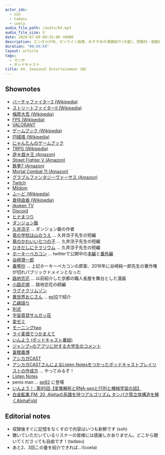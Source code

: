 ```yaml
---
actor_ids:
  - soh
  - tadasu
  - coela
audio_file_path: /audio/64.mp3
audio_file_size: X
date: 2020-07-09 09:55:00 +0900
description: エンタメの旬、オンライン指導、おすすめの漫画紹介(大盛)、受動的・能動的情報摂取、ポッドキャストのプレイリストについて話しました。
duration: "00:XX:XX"
layout: article
tags:
  - マンガ
  - ポッドキャスト
title: 64. Seasonal Entertainment（仮）
---
```


## Shownotes
- [バーチャファイター2 (Wikipedia)](https://ja.wikipedia.org/wiki/%E3%83%90%E3%83%BC%E3%83%81%E3%83%A3%E3%83%95%E3%82%A1%E3%82%A4%E3%82%BF%E3%83%BC2)
- [ストリートファイターII (Wikipedia)](https://ja.wikipedia.org/wiki/%E3%82%B9%E3%83%88%E3%83%AA%E3%83%BC%E3%83%88%E3%83%95%E3%82%A1%E3%82%A4%E3%82%BF%E3%83%BCII)
- [梅原大吾 (Wikipedia)](https://ja.wikipedia.org/wiki/%E6%A2%85%E5%8E%9F%E5%A4%A7%E5%90%BE)
- [FPS (Wikipedia)](https://en.wikipedia.org/wiki/First-person_shooter)
- [VALORANT](https://playvalorant.com/en-us/)
- [ゲームブック (Wikipedia)](https://ja.wikipedia.org/wiki/%E3%82%B2%E3%83%BC%E3%83%A0%E3%83%96%E3%83%83%E3%82%AF)
- [円城塔 (Wikipedia)](https://ja.wikipedia.org/wiki/%E5%86%86%E5%9F%8E%E5%A1%94)
- [にゃんたんのゲームブック](https://www.poplar.co.jp/book/search/result/archive/5250089.html)
- [TRPG (Wikipedia)](https://en.wikipedia.org/wiki/Tabletop_role-playing_game)
- [遊☆戯☆王 (Amazon)](https://www.amazon.co.jp/dp/B074C2HNQ2?tag=researchatf04-22)
- [Street Fighter V (Amazon)](https://www.amazon.co.jp/dp/B081QHDVQH?tag=researchatf04-22)
- [鉄拳7 (Amazon)](https://www.amazon.co.jp/dp/B01MSADRLN?tag=researchatf04-22)
- [Mortal Combat 11 (Amazon)](https://www.amazon.co.jp/dp/B07L6KD1K3?tag=researchatf04-22)
- [グラブルファンタジーヴァーサス (Amazon)](https://www.amazon.co.jp/dp/B07W33QMM4?tag=researchatf04-22)
- [Twitch](https://www.twitch.tv/)
- [Mildom](https://www.mildom.com/)
- [ふ〜ど (Wikipedia)](https://ja.wikipedia.org/wiki/%E3%81%B5%E3%80%9C%E3%81%A9)
- [倉持由香 (Wikipedia)](https://ja.wikipedia.org/wiki/%E5%80%89%E6%8C%81%E7%94%B1%E9%A6%99)
- [jikoken TV](https://jikoken.tokyo/)
- [Discord](https://discord.com)
- [ヒナまつり](https://www.amazon.co.jp/dp/B00C40EU46?tag=researchatf04-22)
- [ダンジョン飯](https://www.amazon.co.jp/dp/B00S0E4JW8?tag=researchatf04-22)
- [久井涼子](https://ja.wikipedia.org/wiki/九井諒子) ... ダンジョン飯の作者
- [竜の学校は山のうえ](https://www.amazon.co.jp/gp/product/B00DLT047Q?tag=researchatf04-22) ... 久井涼子先生の短編
- [竜のかわいい七つの子](https://www.amazon.co.jp/gp/product/B00BEPJ2SG?tag=researchatf04-22) ... 久井涼子先生の短編
- [ひきだしにテラリウム](https://www.amazon.co.jp/gp/product/B00E59A03O?tag=researchatf04-22) ... 久井涼子先生の短編
- [ホーキーベカコン](https://www.amazon.co.jp/dp/B07NYP18VJ?tag=researchatf04-22) ... twitterで公開中の[本編](https://twitter.com/aekanar/status/1048480727363248133?s=20)と[番外編](https://twitter.com/aekanar/status/1091660168461398016?s=20)
- [谷崎潤一郎](https://ja.wikipedia.org/wiki/谷崎潤一郎)
- [春琴抄](https://www.amazon.co.jp/dp/B01H13QFW0?tag=researchatf04-22) ... 上記ホーキーベカコンの原案、2016年に谷崎純一郎先生の著作権が切れパブリックドメインとなった
- [路地恋花](https://www.amazon.co.jp/dp/B009YDLEU4?tag=researchatf04-22) ... 以前紹介した京都の職人長屋を舞台とした漫画
- [小路花唄](https://www.amazon.co.jp/gp/product/B01N2LDH35?tag=researchatf04-22) ... 路地恋花の続編
- [ラグナクリムゾン](https://www.amazon.co.jp/dp/B0763H25RB?tag=researchatf04-22)
- [異世界おじさん](https://www.amazon.co.jp/gp/product/B07R8GQ8DZ?tag=researchatf04-22) ... [ep10](https://researchat.fm/episode/10)で紹介
- [乙嫁語り](https://www.amazon.co.jp/dp/B0097280D6?tag=researchatf04-22)
- [別式](https://www.amazon.co.jp/dp/B01N2T0NQ3?tag=researchatf04-22)
- [宇宙賃貸サルガッ荘](https://www.amazon.co.jp/dp/B00HK7001U?tag=researchatf04-22)
- [変ゼミ](https://www.amazon.co.jp/gp/product/B00A2MCV1C?tag=researchatf04-22)
- [モーニングtwo](https://morning.kodansha.co.jp/morningtwo/)
- [ライ麦畑でつかまえて](https://www.amazon.co.jp/dp/4560070512?tag=researchatf04-22)
- [いんよう (ポッドキャスト番組)](https://anchor.fm/inntoyoh)
- [ジャンプ+のアプリに対する大学生のコメント](https://twitter.com/momiyama2019/status/1271837688363053056)
- [冨樫義博](https://ja.wikipedia.org/wiki/%E5%86%A8%E6%A8%AB%E7%BE%A9%E5%8D%9A)
- [アシカガCAST](https://anchor.fm/ashikaga)
- [アシカガCASTさんによるListen Notesをつかったポッドキャストプレイリストの作成方](https://twitter.com/ashikagacast/status/1248171537951150080) ... やってみるぞ！
- [Listen Notes](https://www.listennotes.com/)
- penis man ... [ep62](https://researchat.fm/episode/62) に登場
- [いんよう！: 第95回【変異解析とRNA-seqと行列と機械学習の話】](https://podcasts.apple.com/jp/podcast/%E7%AC%AC95%E5%9B%9E-%E5%A4%89%E7%95%B0%E8%A7%A3%E6%9E%90%E3%81%A8rna-seq%E3%81%A8%E8%A1%8C%E5%88%97%E3%81%A8%E6%A9%9F%E6%A2%B0%E5%AD%A6%E7%BF%92%E3%81%AE%E8%A9%B1/id1419695844?i=1000477280392)
- [白金鉱業.FM: 20. Alphaの系譜を持つアルゴリズム タンパク質立体構造を解くAlphaFold](https://shirokane-kougyou.fm/episode/31)

## Editorial notes
- 収録後すぐに記憶をなくすので内容はいつも新鮮です (soh)
- 聴いていただいているリスナーの皆様には感謝しかありません。どこから聴いてくださっても自由です！(tadasu)
- あと2、3回この量を紹介できれば...!(coela)

